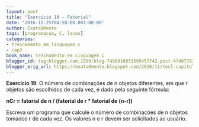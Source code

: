 ```yaml
---
layout: post
title: "Exercício 19 - Fatorial"
date: '2016-11-25T04:58:00.001-08:00'
author: Exata0Mente
tags: [programacao, C, lacos]
categories:
- treinamento_em_linguagem_c
- cap3  
book_name: Treinamento em Linguagem C
blogger_id: tag:blogger.com,1999:blog-7498010033595457742.post-4740779345754763095
blogger_orig_url: https://exata0mente.blogspot.com/2016/11/tecl-capitulo-3-exercicio-19-fatorial.html
---
```


**Exercício 19**: O número de combinações de n objetos diferentes, em que r objetos são escolhidos de cada vez, é dado pela seguinte fórmula:

**nCr = fatorial de n / (fatorial de r \* fatorial de (n-r))**

Escreva um programa que calcule o número de combinações de n objetos tomados r de cada vez. Os valores n e r devem ser solicitados ao usuário.

